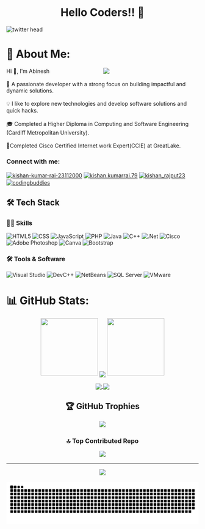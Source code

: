 <h1 align="center">Hello Coders!! 👋</h1>

![twitter head](https://user-images.githubusercontent.com/70385488/147853861-a67c8643-ff0f-451c-943f-db4e5589e4ee.png)



# 💫 About Me:
<picture> <img align="right" src="https://github.com/7oSkaaa/7oSkaaa/blob/main/Images/Right_Side.gif?raw=true" width = 250px></picture>

Hi 👋, I'm Abinesh<br><br> 🚀 A passionate developer with a strong focus on building impactful and dynamic solutions.<br><br>💡  I like to explore new technologies and develop software solutions and quick hacks. <br><br> 🎓 Completed a Higher Diploma in Computing and Software Engineering (Cardiff Metropolitan University). <br><br>  🎉Completed Cisco Certified Internet work
Expert(CCIE) at GreatLake.



<h3 align="left">Connect with me:</h3>
<p align="left">
 <a href="https://linkedin.com/in/abinesh-s18" target="blank"><img align="center" src="https://raw.githubusercontent.com/rahuldkjain/github-profile-readme-generator/master/src/images/icons/Social/linked-in-alt.svg" alt="kishan-kumar-rai-23112000" height="30" width="40" /></a>
 <a href="https://fb.com/abinesh.drago" target="blank"><img align="center" src="https://raw.githubusercontent.com/rahuldkjain/github-profile-readme-generator/master/src/images/icons/Social/facebook.svg" alt="kishan.kumarrai.79" height="30" width="40" /></a>
 <a href="https://instagram.com/Abinesh_j18" target="blank"><img align="center" src="https://raw.githubusercontent.com/rahuldkjain/github-profile-readme-generator/master/src/images/icons/Social/instagram.svg" alt="kishan_rajput23" height="30" width="40" /></a>
 <a href="https://www.youtube.com/@techboyprojects" target="blank"><img align="center" src="https://raw.githubusercontent.com/rahuldkjain/github-profile-readme-generator/master/src/images/icons/Social/youtube.svg" alt="codingbuddies" height="30" width="40" /></a>

## 🛠️ Tech Stack

### 👨‍💻 Skills
![HTML5](https://img.shields.io/badge/HTML5-E34F26?style=for-the-badge&logo=html5&logoColor=white)
![CSS](https://img.shields.io/badge/CSS-1572B6?style=for-the-badge&logo=css3&logoColor=white)
![JavaScript](https://img.shields.io/badge/JavaScript-F7DF1E?style=for-the-badge&logo=javascript&logoColor=black)
![PHP](https://img.shields.io/badge/PHP-777BB4?style=for-the-badge&logo=php&logoColor=white)
![Java](https://img.shields.io/badge/Java-007396?style=for-the-badge&logo=java&logoColor=white)
![C++](https://img.shields.io/badge/C++-00599C?style=for-the-badge&logo=cplusplus&logoColor=white)
![.Net](https://img.shields.io/badge/.NET-5C2D91?style=for-the-badge&logo=.net&logoColor=white)
![Cisco](https://img.shields.io/badge/cisco-%23049fd9.svg?style=for-the-badge&logo=cisco&logoColor=black) 
![Adobe Photoshop](https://img.shields.io/badge/adobe%20photoshop-%2331A8FF.svg?style=for-the-badge&logo=adobe%20photoshop&logoColor=white)
![Canva](https://img.shields.io/badge/Canva-%2300C4CC.svg?style=for-the-badge&logo=Canva&logoColor=white)
![Bootstrap](https://img.shields.io/badge/bootstrap-%238511FA.svg?style=for-the-badge&logo=bootstrap&logoColor=white)





### 🛠️ Tools & Software
![Visual Studio](https://img.shields.io/badge/Visual_Studio-5C2D91?style=for-the-badge&logo=visual%20studio&logoColor=white)
![DevC++](https://img.shields.io/badge/DevC++-blue?style=for-the-badge&logo=cplusplus&logoColor=white)
![NetBeans](https://img.shields.io/badge/NetBeans-1B6AC6?style=for-the-badge&logo=apache%20netbeans%20ide&logoColor=white)
![SQL Server](https://img.shields.io/badge/SQL_Server-CC2927?style=for-the-badge&logo=microsoft%20sql%20server&logoColor=white)
![VMware](https://img.shields.io/badge/VMware-607078?style=for-the-badge&logo=vmware&logoColor=white)


# 📊 GitHub Stats:
<p align="center">
  <a>
    <img height="150" width="150" src="https://github.com/kishanrajput23/kishanrajput23/blob/main/images/left.png">
    <img align="center" src="https://github-readme-streak-stats.herokuapp.com/?user=kishanrajput23&theme=dark&hide_border=true"/>
    <img height="150" width="150" src="https://github.com/kishanrajput23/kishanrajput23/blob/main/images/right.png">
  </a>
</p>

<p align="center">
  <a href="https://github.com/Abinesh-j18">
    <img align="center" src="https://github-readme-stats.vercel.app/api?username=kishanrajput23&show_icons=true&hide_border=true&title_color=94b4a4&amp&icon_color=FFFFFF&amp&text_color=FFFFFF&amp&bg_color=000000&count_private=true&include_all_commits=true"/>
  </a>
  <a href="https://github.com/Abinesh-j18">
    <img align="center" height="195px" src="https://github-readme-stats.vercel.app/api/top-langs/?username=kishanrajput23&text_color=FFFFFF&bg_color=000000&title_color=94b4a4&langs_count=15&layout=compact&hide_border=true" />
  </a>
</p>

<div align="center">



## 🏆 GitHub Trophies
![](https://github-profile-trophy.vercel.app/?username=Abinesh-j18&theme=radical&no-frame=false&no-bg=true&margin-w=4)

### 🔝 Top Contributed Repo
![](https://github-contributor-stats.vercel.app/api?username=Abinesh-j18&limit=5&theme=dark&combine_all_yearly_contributions=true)

---
[![](https://visitcount.itsvg.in/api?id=Abinesh-j18&icon=0&color=0)](https://visitcount.itsvg.in)

<!-- Proudly created with GPRM ( https://gprm.itsvg.in ) -->
![snake gif](https://github.com/Abinesh-j18/Abinesh-j18/blob/output/github-snake-dark.svg)
